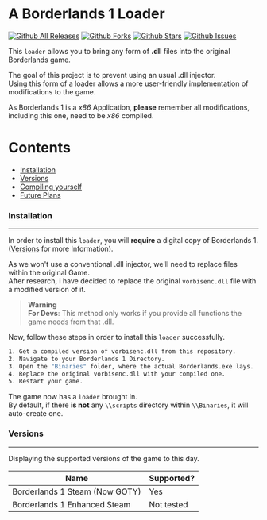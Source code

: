 # A Borderlands 1 Loader

[![Github All Releases](https://img.shields.io/github/downloads/Montrii/Borderlands1.Injector/total.svg)]()
[![Github Forks](https://img.shields.io/github/forks/Montrii/Borderlands1.Injector)]()
[![Github Stars](https://img.shields.io/github/stars/Montrii/Borderlands1.Injector)]()
[![Github Issues](https://img.shields.io/github/issues/Montrii/Borderlands1.Injector)]()

This `loader` allows you to bring any form of **.dll** files into the original Borderlands game.

The goal of this project is to prevent using an usual .dll injector.  
Using this form of a loader allows a more user-friendly implementation of modifications to the game.

As Borderlands 1 is a *x86* Application, **please** remember all modifications, including this one, need to be *x86* compiled.

Contents
========

* [Installation](#installation)
* [Versions](#versions)
* [Compiling yourself](#compiling)
* [Future Plans](#future)


### Installation
---


In order to install this `loader`, you will **require** a digital copy of Borderlands 1.   
([Versions](#versions) for more Information).

As we won't use a conventional .dll injector, we'll need to replace files within the original Game.  
After research, i have decided to replace the original `vorbisenc.dll` file with a modified version of it.  


> **Warning**  
> **For Devs**: This method only works if you provide all functions the game needs from that .dll.

Now, follow these steps in order to install this `loader` successfully.   

```bash
1. Get a compiled version of vorbisenc.dll from this repository.
2. Navigate to your Borderlands 1 Directory.
3. Open the "Binaries" folder, where the actual Borderlands.exe lays.
4. Replace the original vorbisenc.dll with your compiled one.
5. Restart your game.
```   

The game now has a `loader` brought in.   
By default, if there **is not** any `\\scripts` directory within `\\Binaries`, it will auto-create one.


### Versions
---

Displaying the supported versions of the game to this day.

| Name                           | Supported? |
|--------------------------------|------------|
| Borderlands 1 Steam (Now GOTY) | Yes        |
| Borderlands 1 Enhanced Steam   | Not tested |


